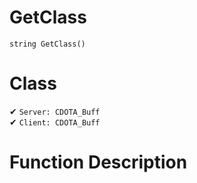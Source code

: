 # GetClass
```
string GetClass()
```
# Class
✔ `Server: CDOTA_Buff`  
✔ `Client: CDOTA_Buff`  

# Function Description

